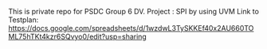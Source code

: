This is private repo for PSDC Group 6 DV. 
Project : SPI by using UVM
Link to Testplan: https://docs.google.com/spreadsheets/d/1wzdwL3TySKKEf40x2AU660TOML75hTKt4kzr6SQvyo0/edit?usp=sharing


